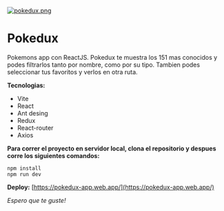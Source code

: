 [![pokedux.png](https://i.postimg.cc/v80mYHhz/pokedux.png)](https://postimg.cc/fk0s5s6t)
# Pokedux

Pokemons app con ReactJS. Pokedux te muestra los 151 mas conocidos y podes filtrarlos tanto por nombre, como por su tipo. Tambien podes seleccionar tus favoritos y verlos en otra ruta.

**Tecnologias:**

* Vite
* React
* Ant desing
* Redux 
* React-router
* Axios

**Para correr el proyecto en servidor local, clona el repositorio y despues corre los siguientes comandos:**
```
npm install
npm run dev
```

**Deploy:**
[https://pokedux-app.web.app/](https://pokedux-app.web.app/)

*Espero que te guste!*
